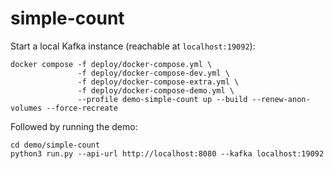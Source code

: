 # simple-count

Start a local Kafka instance (reachable at `localhost:19092`):
```
docker compose -f deploy/docker-compose.yml \
               -f deploy/docker-compose-dev.yml \
               -f deploy/docker-compose-extra.yml \
               -f deploy/docker-compose-demo.yml \
               --profile demo-simple-count up --build --renew-anon-volumes --force-recreate
```

Followed by running the demo:
```
cd demo/simple-count
python3 run.py --api-url http://localhost:8080 --kafka localhost:19092
```
